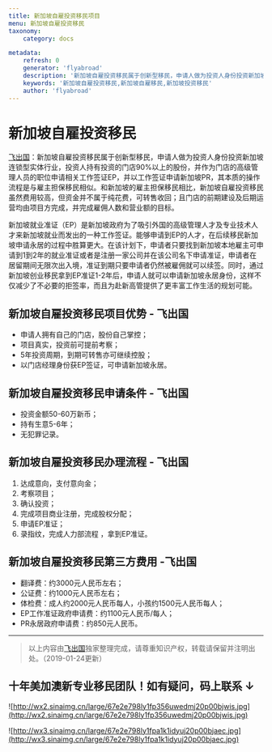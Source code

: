 ```yaml
---
title: 新加坡自雇投资移民项目
menu: 新加坡自雇投资移民
taxonomy:
    category: docs

metadata:
    refresh: 0
    generator: 'flyabroad'
    description: '新加坡自雇投资移民属于创新型移民，申请人做为投资人身份投资新加坡连锁型实体行业，投资人持有投资的门店90%以上的股份，并作为门店的高级管理人员的职位申请相关工作签证EP，并以工作签证申请新加坡PR，其本质的操作流程是与雇主担保移民相似。和新加坡的雇主担保移民相比，新加坡自雇投资移民虽然费用较高，但资金并不属于纯花费，可转售收回；且门店的前期建设及后期运营均由项目方完成，并完成雇佣人数和营业额的目标。'
    keywords: '新加坡自雇投资移民,新加坡自雇移民,新加坡投资移民'
    author: 'flyabroad'
---
```


# 新加坡自雇投资移民

[飞出国](/home)：新加坡自雇投资移民属于创新型移民，申请人做为投资人身份投资新加坡连锁型实体行业，投资人持有投资的门店90%以上的股份，并作为门店的高级管理人员的职位申请相关工作签证EP，并以工作签证申请新加坡PR，其本质的操作流程是与雇主担保移民相似。和新加坡的雇主担保移民相比，新加坡自雇投资移民虽然费用较高，但资金并不属于纯花费，可转售收回；且门店的前期建设及后期运营均由项目方完成，并完成雇佣人数和营业额的目标。

新加坡就业准证（EP）是新加坡政府为了吸引外国的高级管理人才及专业技术人才来新加坡就业而发出的一种工作签证。能够申请到EP的人才，在后续移民新加坡申请永居的过程中胜算更大。在该计划下，申请者只要找到新加坡本地雇主可申请到1到2年的就业准证或者是注册一家公司并在该公司名下申请准证，申请者在居留期间无限次出入境，准证到期只要申请者仍然被雇佣就可以续签。同时，通过新加坡创业移民拿到EP准证1-2年后，申请人就可以申请新加坡永居身份，这样不仅减少了不必要的拒签率，而且为赴新高管提供了更丰富工作生活的规划可能。

## 新加坡自雇投资移民项目优势 - 飞出国

* 申请人拥有自己的门店，股份自己掌控；
* 项目真实，投资前可提前考察；
* 5年投资周期，到期可转售亦可继续控股；
* 以门店经理身份获EP签证，可申请新加坡永居。

## 新加坡自雇投资移民申请条件 - 飞出国

* 投资金额50-60万新币；
* 持有生意5-6年；
* 无犯罪记录。

## 新加坡自雇投资移民办理流程 - 飞出国

1. 达成意向，支付意向金；
2. 考察项目；
3. 确认投资；
4. 完成项目商业注册，完成股权分配；
5. 申请EP准证；
6. 录指纹，完成人力部流程 ，拿到EP准证。

## 新加坡自雇投资移民第三方费用 -飞出国

* 翻译费：约3000元人民币左右；
* 公证费：约1000元人民币左右；
* 体检费：成人约2000元人民币每人，小孩约1500元人民币每人；
* EP工作准证政府申请费：约1100元人民币/每人；
* PR永居政府申请费：约850元人民币。

------

> 以上内容由[飞出国](http://www.flyabroad.hk/)独家整理完成，请尊重知识产权，转载请保留并注明出处。（2019-01-24更新）

## 十年美加澳新专业移民团队！如有疑问，码上联系 ↓ ##

![http://wx2.sinaimg.cn/large/67e2e798ly1fp356uwedmj20p00bjwis.jpg](http://wx2.sinaimg.cn/large/67e2e798ly1fp356uwedmj20p00bjwis.jpg)

![http://wx3.sinaimg.cn/large/67e2e798ly1fpa1k1idyuj20p00bjaec.jpg](http://wx3.sinaimg.cn/large/67e2e798ly1fpa1k1idyuj20p00bjaec.jpg)
